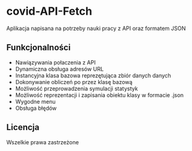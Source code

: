 # covid-API-Fetch
Aplikacja napisana na potrzeby nauki pracy z API oraz formatem JSON

## Funkcjonalności
- Nawiązywania połaczenia z API
- Dynamiczna obsługa adresów URL
- Instancyjna klasa bazowa reprezętująca zbiór danych danych
- Dokonywanie obliczeń po przez klasę bazową
- Możliwość przeprowadzenia symulacji statystyk
- Możliwość reprezentacji i zapisania obiektu klasy w formacie .json
- Wygodne menu
- Obsługa błędów

## Licencja
Wszelkie prawa zastrzeżone
